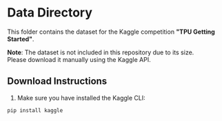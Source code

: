 # Data Directory

This folder contains the dataset for the Kaggle competition **"TPU Getting Started"**.

**Note**: The dataset is not included in this repository due to its size.  
Please download it manually using the Kaggle API.

## Download Instructions

1. Make sure you have installed the Kaggle CLI:
```bash
pip install kaggle
